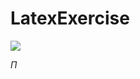 # LatexExercise

<img src="https://latex.codecogs.com/svg.latex?$basic-cust-accts \leftarrow \Pi_{(name, customer.sin, account-number)}
(\sigma_{customer.sin = account.sin}(customer \times account))$
"/>

$\Pi$
